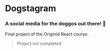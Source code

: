 # Dogstagram

### A social media for the doggos out there! 🐶

Final project of the Origmid React course.

> Project not completed
